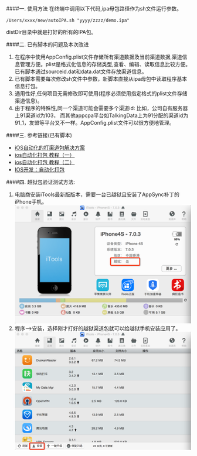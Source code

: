

####一. 使用方法
在终端中调用以下代码,ipa母包路径作为sh文件运行参数。

	/Users/xxxx/new/autoIPA.sh "yyyy/zzzz/demo.ipa"
	
distDir目录中就是打好的所有的IPA包。

####二. 已有脚本的问题及本次改进
1. 在程序中使用AppConfig.plist文件存储所有渠道数据及当前渠道数据,渠道信息管理方便。plist是格式化信息的存储类型,查看、编辑、读取信息比较方便。已有脚本通过sourceid.dat和data.dat文件存放渠道信息。
2. 已有脚本需要每次修改sh文件中参数，新脚本直接从ipa母包中读取程序基本信息打包。
3. 通用性好,任何项目无需修改即可使用(程序必须使用指定格式的plist文件存储渠道信息)。
4. 由于程序的特殊性,同一个渠道可能会需要多个渠道id: 比如，公司自有服务器上91渠道id为103，	而其他appcpa平台如TalkingData上为91分配的渠道id为91_1，友盟等平台又不一样。AppConfig.plist文件可以很方便地管理。

####三. 参考链接(已有脚本)
* [iOS自动化的打渠道包解决方案](http://mobile.51cto.com/hot-439106.htm)
* [ios自动化打包 教程（一）](http://blog.sina.com.cn/s/blog_7c8dc2d50101a52r.html)
* [ios自动化打包 教程（二）](http://blog.sina.com.cn/s/blog_7c8dc2d50101a53f.html)
* [IOS开发：自动化打包](http://blog.csdn.net/daiyelang/article/details/8641221)

####四. 越狱包验证测试方法:
1. 电脑商安装iTools最新版版本，需要一台已越狱且安装了AppSync补丁的iPhone手机。
![image](BBEB1DB0-8F40-4CD4-AC30-AA54479ECCE5.png)
2. 程序-->安装，选择刚才打好的越狱渠道包就可以给越狱手机安装应用了。
![image](testIPA.png)


